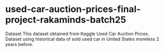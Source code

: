 # used-car-auction-prices-final-project-rakaminds-batch25

Dataset
This dataset obtained from Kaggle Used Car Auction Prices. Dataset using historical data of sold used car in United States moreless 2 years before.
